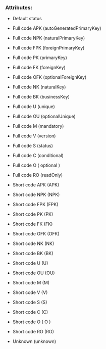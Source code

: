 ### Attributes:

- Default status

- Full code APK (autoGeneratedPrimaryKey)
- Full code NPK (naturalPrimaryKey)
- Full code FPK (foreignPrimaryKey)
- Full code PK (primaryKey)
- Full code FK (foreignKey)
- Full code OFK (optionalForeignKey)
- Full code NK (naturalKey)
- Full code BK (businessKey)
- Full code U (unique)
- Full code OU (optionalUnique)
- Full code M (mandatory)
- Full code V (version)
- Full code S (status)
- Full code C (conditional)
- Full code O ( 	optional 	)
- Full code RO (readOnly)

- Short code APK (APK)
- Short code NPK (NPK)
- Short code FPK (FPK)
- Short code PK (PK)
- Short code FK (FK)
- Short code OFK (OFK)
- Short code NK (NK)
- Short code BK (BK)
- Short code U (U)
- Short code OU (OU)
- Short code M (M)
- Short code V (V)
- Short code S (S)
- Short code C (C)
- Short code O ( 	O	 )
- Short code RO (RO)

- Unknown (unknown)
